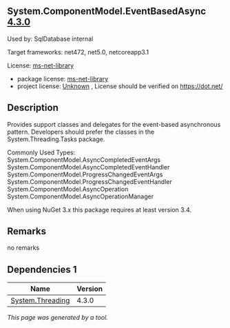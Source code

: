 System.ComponentModel.EventBasedAsync [4.3.0](https://www.nuget.org/packages/System.ComponentModel.EventBasedAsync/4.3.0)
--------------------

Used by: SqlDatabase internal

Target frameworks: net472, net5.0, netcoreapp3.1

License: [ms-net-library](../../../../licenses/ms-net-library) 

- package license: [ms-net-library](http://go.microsoft.com/fwlink/?LinkId=329770) 
- project license: [Unknown](https://dot.net/) , License should be verified on https://dot.net/

Description
-----------
Provides support classes and delegates for the event-based asynchronous pattern. Developers should prefer the classes in the System.Threading.Tasks package.

Commonly Used Types:
System.ComponentModel.AsyncCompletedEventArgs
System.ComponentModel.AsyncCompletedEventHandler
System.ComponentModel.ProgressChangedEventArgs
System.ComponentModel.ProgressChangedEventHandler
System.ComponentModel.AsyncOperation
System.ComponentModel.AsyncOperationManager
 
When using NuGet 3.x this package requires at least version 3.4.

Remarks
-----------
no remarks


Dependencies 1
-----------

|Name|Version|
|----------|:----|
|[System.Threading](../../../../packages/nuget.org/system.threading/4.3.0)|4.3.0|

*This page was generated by a tool.*